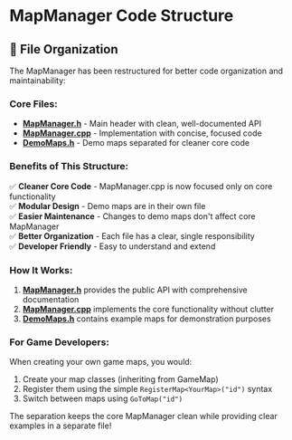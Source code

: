 # MapManager Code Structure

## 📁 **File Organization**

The MapManager has been restructured for better code organization and maintainability:

### **Core Files:**
- **[MapManager.h](file://d:\2D-GameEngine\GameLogic\MapManager.h)** - Main header with clean, well-documented API
- **[MapManager.cpp](file://d:\2D-GameEngine\GameLogic\MapManager.cpp)** - Implementation with concise, focused code
- **[DemoMaps.h](file://d:\2D-GameEngine\GameLogic\DemoMaps.h)** - Demo maps separated for cleaner core code

### **Benefits of This Structure:**

✅ **Cleaner Core Code** - MapManager.cpp is now focused only on core functionality  
✅ **Modular Design** - Demo maps are in their own file  
✅ **Easier Maintenance** - Changes to demo maps don't affect core MapManager  
✅ **Better Organization** - Each file has a clear, single responsibility  
✅ **Developer Friendly** - Easy to understand and extend  

### **How It Works:**

1. **[MapManager.h](file://d:\2D-GameEngine\GameLogic\MapManager.h)** provides the public API with comprehensive documentation
2. **[MapManager.cpp](file://d:\2D-GameEngine\GameLogic\MapManager.cpp)** implements the core functionality without clutter
3. **[DemoMaps.h](file://d:\2D-GameEngine\GameLogic\DemoMaps.h)** contains example maps for demonstration purposes

### **For Game Developers:**

When creating your own game maps, you would:
1. Create your map classes (inheriting from GameMap)
2. Register them using the simple `RegisterMap<YourMap>("id")` syntax
3. Switch between maps using `GoToMap("id")`

The separation keeps the core MapManager clean while providing clear examples in a separate file!